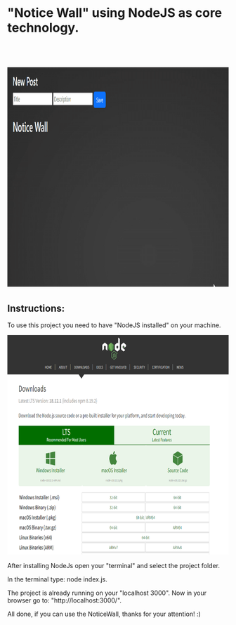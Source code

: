 <h1>"Notice Wall" using NodeJS as core technology.<h1>
<br>

<img height="500em" src="https://github.com/ViniStrife/NoticeWall-NodeJS-/blob/main/public/assets/Instructions/animation.gif">
<br>

<h2>Instructions:</h2>

<p>To use this project you need to have "NodeJS installed" on your machine.</p>

<img height="500em" src="https://github.com/ViniStrife/NoticeWall-NodeJS-/blob/main/public/assets/Instructions/nodeInstall.png">
<br>

<p>After installing NodeJs open your "terminal" and select the project folder.</p>

<p>In the terminal type: node index.js.</p>

<p>The project is already running on your "localhost 3000". Now in your browser go to: "http://localhost:3000/".</p>

<p>All done, if you can use the NoticeWall, thanks for your attention! :)</p>

